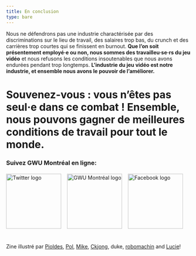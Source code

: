 ```yaml
---
title: En conclusion
type: bare
---
```


Nous ne défendrons pas une industrie charactérisée par des discriminations sur le lieu de travail, des salaires trop bas, du crunch et des carrières trop courtes qui se finissent en burnout. **Que l’on soit présentement employé·e ou non, nous sommes des travailleu·se·rs du jeu vidéo** et nous refusons les conditions insoutenables que nous avons endurées pendant trop longtemps. **L’industrie du jeu vidéo est notre industrie, et ensemble nous avons le pouvoir de l’améliorer.**

<div class="md-margin">
<h1>Souvenez-vous : vous n’êtes pas seul·e dans ce combat ! Ensemble, nous pouvons gagner de meilleures conditions de travail pour <strong>tout le monde</strong>.</h1>
</div>

<h3>Suivez GWU Montréal en ligne:</h3>

<div style="display:flex;justify-content: flex-start;margin-top:20px;margin-bottom:40px">
  <a title="GWU Montréal sur Twitter" href="https://twitter.com/gwu_montreal">
    <img
      style="width: 150px;height: 150px;margin-right: 1rem"
      src="/images/social-twitter.svg"
      alt="Twitter logo"
    />
  </a>
  <a title="GWU Montréal Website" href="https://gwumtl.com">
    <img
      style="width: 150px;height: 150px;margin-right: 1rem"
      src="/images/gwu-montreal-logo.svg"
      alt="GWU Montréal logo"
    />
  </a>
  <a title="GWU Montréal sur Facebook" href="https://www.facebook.com/gwumtl/">
    <img
      style="width: 150px;height: 150px"
      src="/images/social-facebook.svg"
      alt="Facebook logo"
    />
  </a>
</div>

Zine illustré par  [Pioldes](https://pioldes.tumblr.com), [Pol](https://twitter.com/polclarissou), [Mike](https://twitter.com/mikejwitz), [Ckjong](https://twitter.com/ckjong), duke, [robomachin](https://twitter.com/robomachin) and [Lucie](https://twitter.com/LucieViatge)!